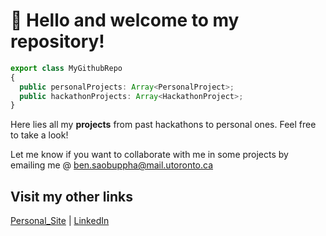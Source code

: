 # 👋 Hello and welcome to my repository!

```ts
export class MyGithubRepo
{
  public personalProjects: Array<PersonalProject>;
  public hackathonProjects: Array<HackathonProject>;
}
```

Here lies all my **projects** from past hackathons to personal ones. Feel free to take a look! 

Let me know if you want to collaborate with me in some projects by emailing me @ ben.saobuppha@mail.utoronto.ca

## Visit my other links

[Personal_Site](http://bensaobuppha.com) | [LinkedIn](https://www.linkedin.com/in/bensaobuppha/)
